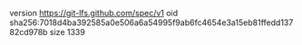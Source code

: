 version https://git-lfs.github.com/spec/v1
oid sha256:7018d4ba392585a0e506a6a54995f9ab6fc4654e3a15eb81ffedd13782cd978b
size 1339
